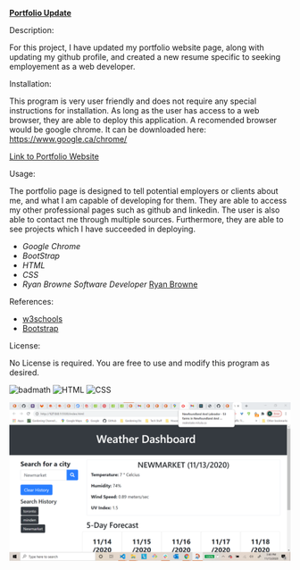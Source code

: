 [**Portfolio Update**](https://github.com/ryanbrowne360/PortfolioPageUpdate1.git)

Description:

For this project, I have updated my portfolio website page, along with updating my github profile, and created a new resume specific to seeking employement as a web developer.

Installation:

This program is very user friendly and does not require any special instructions for installation. As long as the user has access to a web browser, they are able to deploy this application.
A recomended browser would be google chrome. It can be downloaded here: https://www.google.ca/chrome/

[Link to Portfolio Website](https://ryanbrowne360.github.io/PortfolioPageUpdate1/)

Usage:

The portfolio page is designed to tell potential employers or clients about me, and what I am capable of developing for them. They are able to access my other professional pages such as github and linkedin. The user is also able to contact me through multiple sources. Furthermore, they are able to see projects which I have succeeded in deploying.

- *Google Chrome*
- *BootStrap*
- *HTML*
- *CSS*
- *Ryan Browne Software Developer* [Ryan Browne](https://github.com/ryanbrowne360/)

References:

- [w3schools](https://www.w3schools.com/)
- [Bootstrap](https://getbootstrap.com/docs/4.4/getting-started/introduction/)

License:

No License is required. You are free to use and modify this program as desired.

![badmath](https://img.shields.io/github/languages/top/nielsenjared/badmath)
![HTML](https://img.shields.io/badge/HTML-100%25-orange)
![CSS](https://img.shields.io/badge/CSS-100%25-yellowgreen)

![image](https://github.com/ryanbrowne360/WeatherDashboard/blob/main/Screenshot%202020-11-13%20154056.png)
	